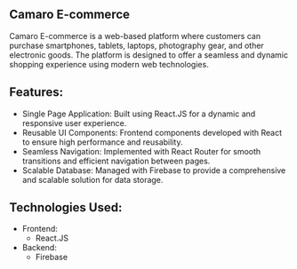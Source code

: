 ## Camaro E-commerce
Camaro E-commerce is a web-based platform where customers can purchase smartphones, tablets, laptops, photography gear, and other electronic goods. The platform is designed to offer a seamless and dynamic shopping experience using modern web technologies.


## Features:
- Single Page Application: Built using React.JS for a dynamic and responsive user experience.
- Reusable UI Components: Frontend components developed with React to ensure high performance and reusability.
- Seamless Navigation: Implemented with React Router for smooth transitions and efficient navigation between pages.
- Scalable Database: Managed with Firebase to provide a comprehensive and scalable solution for data storage.


## Technologies Used:
- Frontend:
  - React.JS
- Backend:
  - Firebase

